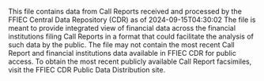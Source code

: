 This file contains data from Call Reports received and processed by the FFIEC Central Data Repository (CDR) as of 2024-09-15T04:30:02 The file is meant to provide integrated view of financial data across the financial institutions filing Call Reports in a format that could facilitate the analysis of such data by the public. The file may not contain the most recent Call Report and financial institutions data available in FFIEC CDR for public access. To obtain the most recent publicly available Call Report facsimiles, visit the FFIEC CDR Public Data Distribution site.
